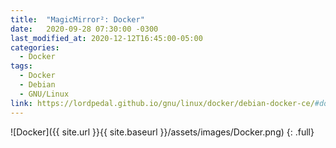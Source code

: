 ```yaml
---
title:  "MagicMirror²: Docker"
date:   2020-09-28 07:30:00 -0300
last_modified_at: 2020-12-12T16:45:00-05:00
categories:
  - Docker
tags:
  - Docker
  - Debian
  - GNU/Linux
link: https://lordpedal.github.io/gnu/linux/docker/debian-docker-ce/#docker-magicmirror
---
```


![Docker]({{ site.url }}{{ site.baseurl }}/assets/images/Docker.png)
{: .full}
